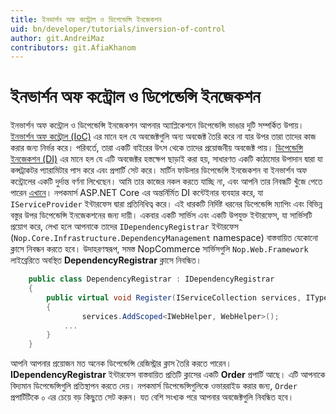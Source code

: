 ```yaml
---
title: ইনভার্শন অফ কন্ট্রোল ও ডিপেন্ডেন্সি ইনজেকশন
uid: bn/developer/tutorials/inversion-of-control
author: git.AndreiMaz
contributors: git.AfiaKhanom
---
```


# ইনভার্শন অফ কন্ট্রোল ও ডিপেন্ডেন্সি ইনজেকশন

ইনভার্শন অফ কন্ট্রোল ও ডিপেন্ডেন্সি ইনজেকশন আপনার অ্যাপ্লিকেশনে ডিপেন্ডেন্সি ভাঙার দুটি সম্পর্কিত উপায়। [ইনভার্শন অফ কন্ট্রোল (IoC)](https://en.wikipedia.org/wiki/Inversion_of_control) এর মানে হল যে অবজেক্টগুলি অন্য অবজেক্ট তৈরি করে না যার উপর তারা তাদের কাজ করার জন্য নির্ভর করে। পরিবর্তে, তারা একটি বাইরের উৎস থেকে তাদের প্রয়োজনীয় অবজেক্ট পায়। [ডিপেন্ডেন্সি ইনজেকশন (DI)](http://en.wikipedia.org/wiki/Dependency_injection) এর মানে হল যে এটি অবজেক্টর হস্তক্ষেপ ছাড়াই করা হয়, সাধারণত একটি কাঠামোর উপাদান দ্বারা যা কন্সট্রাকটর প্যারামিটার পাস করে এবং প্রপার্টি সেট করে। মার্টিন ফাউলার ডিপেন্ডেন্সি ইনজেকশন বা ইনভার্শন অফ কন্ট্রোলের একটি দুর্দান্ত বর্ণনা লিখেছেন। আমি তার কাজের নকল করতে যাচ্ছি না, এবং আপনি তার নিবন্ধটি খুঁজে পেতে পারেন [এখানে](https://martinfowler.com/articles/injection.html)। নপকমার্স ASP.NET Core এর অন্তর্নির্মিত DI কন্টেইনার ব্যবহার করে, যা `IServiceProvider` ইন্টারফেস দ্বারা প্রতিনিধিত্ব করে। এই ধারকটি নির্দিষ্ট ধরনের ডিপেন্ডেন্সি ম্যাপিং এবং বিভিন্ন বস্তুর উপর ডিপেন্ডেন্সি ইনজেকশনের জন্য দায়ী। একবার একটি সার্ভিস এবং একটি উপযুক্ত ইন্টারফেস, যা সার্ভিসটি প্রয়োগ করে, লেখা হলে আপনাকে তাদের `IDependencyRegistrar` ইন্টারফেস (`Nop.Core.Infrastructure.DependencyManagement` namespace) বাস্তবায়িত যেকোনো ক্লাসে নিবন্ধন করতে হবে। উদাহরণস্বরূপ, সমস্ত NopCommerce সার্ভিসগুলি `Nop.Web.Framework` লাইব্রেরিতে অবস্থিত **DependencyRegistrar** ক্লাসে নিবন্ধিত।

```csharp
    public class DependencyRegistrar : IDependencyRegistrar
    {
        public virtual void Register(IServiceCollection services, ITypeFinder typeFinder, NopConfig config)
        {
                services.AddScoped<IWebHelper, WebHelper>();
            ...
        }
    }
```

আপনি আপনার প্রয়োজন মত অনেক ডিপেন্ডেন্সি রেজিস্ট্রার ক্লাস তৈরি করতে পারেন। **IDependencyRegistrar** ইন্টারফেস বাস্তবায়িত প্রতিটি ক্লাসের একটি **Order** প্রপার্টি আছে। এটি আপনাকে বিদ্যমান ডিপেন্ডেন্সিগুলি প্রতিস্থাপন করতে দেয়। নপকমার্স ডিপেন্ডেন্সিগুলিকে ওভাররাইড করার জন্য, `Order` প্রপার্টিটিকে ০ এর চেয়ে বড় কিছুতে সেট করুন। যত বেশি সংখ্যক পরে আপনার অবজেক্টগুলি নিবন্ধিত হবে।
